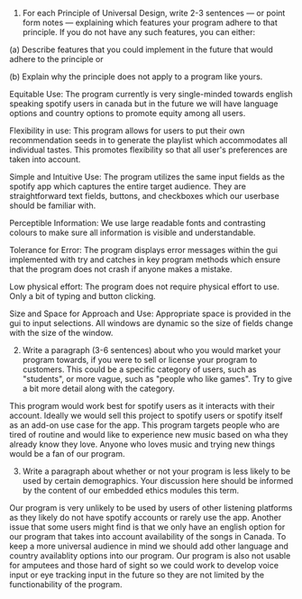 1. For each Principle of Universal Design, write 2-3 sentences — or point form notes — explaining which features your program adhere to that principle. If you do not have any such features, you can either:

(a) Describe features that you could implement in the future that would adhere to the principle or

(b) Explain why the principle does not apply to a program like yours.

Equitable Use: The program currently is very single-minded towards english speaking spotify users in canada but in the future we will have language options and country options to promote equity among all users.

Flexibility in use: This program allows for users to put their own recommendation seeds in to generate the playlist which accommodates all individual tastes. This promotes flexibility so that all user's preferences are taken into account.

Simple and Intuitive Use: The program utilizes the same input fields as the spotify app which captures the entire target audience. They are straightforward text fields, buttons, and checkboxes which our userbase should be familiar with.

Perceptible Information: We use large readable fonts and contrasting colours to make sure all information is visible and understandable.

Tolerance for Error: The program displays error messages within the gui implemented with try and catches in key program methods which ensure that the program does not crash if anyone makes a mistake.

Low physical effort: The program does not require physical effort to use. Only a bit of typing and button clicking.

Size and Space for Approach and Use: Appropriate space is provided in the gui to input selections. All windows are dynamic so the size of fields change with the size of the window.

2. Write a paragraph (3-6 sentences) about who you would market your program towards, if you were to sell or license your program to customers. This could be a specific category of users, such as "students", or more vague, such as "people who like games". Try to give a bit more detail along with the category.

This program would work best for spotify users as it interacts with their account. Ideally we would sell this project to spotify users or spotify itself as an add-on use case for the app. This program targets people who are tired of routine and would like to experience new music based on wha they already know they love. Anyone who loves music and trying new things would be a fan of our program.

3. Write a paragraph about whether or not your program is less likely to be used by certain demographics. Your discussion here should be informed by the content of our embedded ethics modules this term.

Our program is very unlikely to be used by users of other listening platforms as they likely do not have spotify accounts or rarely use the app. Another issue that some users might find is that we only have an english option for our program that takes into account availability of the songs in Canada. To keep a more universal audience in mind we should add other language and country availablity options into our program. Our program is also not usable for amputees and those hard of sight so we could work to develop voice input or eye tracking input in the future so they are not limited by the functionability of the program. 